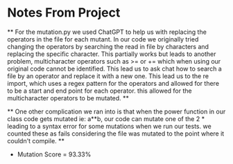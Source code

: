 # Notes From Project

** For the mutation.py we used ChatGPT to help us with replacing the operators in the file for each mutant. In our code we originally tried changing the operators by searching the read in file by characters and replacing the specific character. This partially works but leads to another problem, multicharacter operators such as >= or += which when using our original code cannot be identified. This lead us to ask chat how to search a file by an operator and replace it with a new one. This lead us to the re import, which uses a regex pattern for the operators and allowed for there to be a start and end point for each operator. this allowed for the multicharacter operators to be mutated. **

** One other complication we ran into is that when the power function in our class code gets mutated ie: a**b, our code can mutate one of the 2 * leading to a syntax error for some mutations when we run our tests. we counted these as fails considering the file was mutated to the point where it couldn't compile. **     

* Mutation Score = 93.33% 
